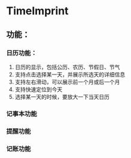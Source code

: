 # TimeImprint

## 功能：

### 日历功能：
1. 日历的显示，包括公历、农历、节假日、节气
2. 支持点击选择某一天，并展示所选天的详细信息
3. 支持左右滑动，可以展示前一个月或后一个月
4. 支持快速定位到今天
5. 选择某一天的时候，要放大一下当天日历


### 记事本功能

### 提醒功能

### 记账功能